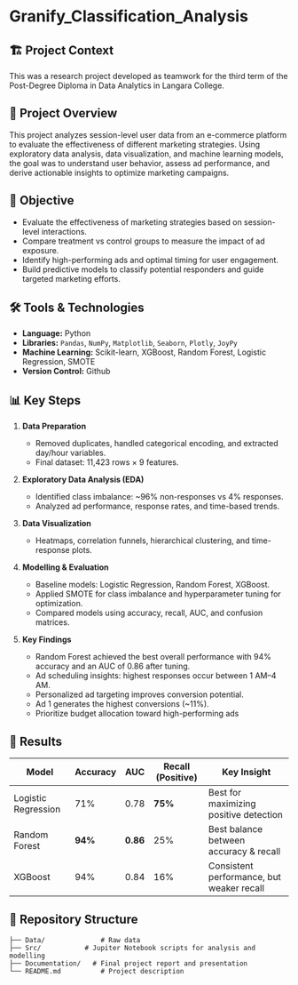 # Granify_Classification_Analysis

## 🏗️ Project Context
This was a research project developed as teamwork for the third term of the Post-Degree Diploma in Data Analytics in Langara College.

## 📌 Project Overview 
This project analyzes session-level user data from an e-commerce platform to evaluate the effectiveness of different marketing strategies. Using exploratory data analysis, data visualization, and machine learning models, the goal was to understand user behavior, assess ad performance, and derive actionable insights to optimize marketing campaigns.

## 🎯 Objective  
- Evaluate the effectiveness of marketing strategies based on session-level interactions.
- Compare treatment vs control groups to measure the impact of ad exposure.
- Identify high-performing ads and optimal timing for user engagement.
- Build predictive models to classify potential responders and guide targeted marketing efforts.

## 🛠 Tools & Technologies  
- **Language:** Python 
- **Libraries:** `Pandas`, `NumPy`, `Matplotlib`, `Seaborn`, `Plotly`, `JoyPy`
- **Machine Learning:** Scikit-learn, XGBoost, Random Forest, Logistic Regression, SMOTE
- **Version Control:** Github

## 📊 Key Steps  
1. **Data Preparation**  
   - Removed duplicates, handled categorical encoding, and extracted day/hour variables.  
   - Final dataset: 11,423 rows × 9 features.  

2. **Exploratory Data Analysis (EDA)**  
   - Identified class imbalance: ~96\% non-responses vs 4\% responses.
   - Analyzed ad performance, response rates, and time-based trends.  

3. **Data Visualization**  
   - Heatmaps, correlation funnels, hierarchical clustering, and time-response plots. 

4. **Modelling & Evaluation**  
   - Baseline models: Logistic Regression, Random Forest, XGBoost.
   - Applied SMOTE for class imbalance and hyperparameter tuning for optimization.
   - Compared models using accuracy, recall, AUC, and confusion matrices.

5. **Key Findings**
   - Random Forest achieved the best overall performance with 94\% accuracy and an AUC of 0.86 after tuning.
   - Ad scheduling insights: highest responses occur between 1 AM–4 AM.
   - Personalized ad targeting improves conversion potential.
   - Ad 1 generates the highest conversions (~11\%).
   - Prioritize budget allocation toward high-performing ads

## 🚀 Results  

| **Model**            | **Accuracy** | **AUC** | **Recall (Positive)** | **Key Insight**                                |
|----------------------|-------------|---------|-----------------------|----------------------------------------------|
| Logistic Regression  | 71\%         | 0.78    | **75\%**               | Best for maximizing positive detection      |
| Random Forest       | **94\%**     | **0.86**| 25\%                   | Best balance between accuracy & recall     |
| XGBoost            | 94\%         | 0.84    | 16\%                   | Consistent performance, but weaker recall |


## 📂 Repository Structure  
```
├── Data/              # Raw data
├── Src/           # Jupiter Notebook scripts for analysis and modelling
├── Documentation/   # Final project report and presentation
└── README.md          # Project description
```
